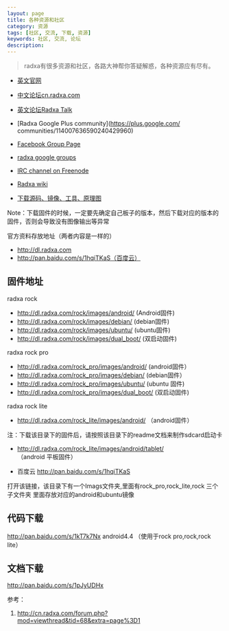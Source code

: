 ```yaml
---
layout: page
title: 各种资源和社区
category: 资源
tags: [社区, 交流, 下载, 资源]
keywords: 社区, 交流, 论坛
description: 
---
```

> radxa有很多资源和社区，各路大神帮你答疑解惑，各种资源应有尽有。

- [英文官网](http://radxa.com/)



- [中文论坛cn.radxa.com](http://cn.radxa.com/)



- [英文论坛Radxa Talk](http://talk.radxa.com/) 


- [Radxa Google Plus community](https://plus.google.com/
communities/114007636590240429960)

- [Facebook Group Page](https://www.facebook.com/groups/218416868348521/)



- [radxa google groups](https://groups.google.com/forum/#!forum/radxa)



- [IRC channel on Freenode](http://webchat.freenode.net/?channels=radxa)

- [Radxa wiki](http://wiki.radxa.com/Rock)


- [下载源码、镜像、工具、原理图
](http://radxa.com/Rock/download)  


Note：下载固件的时候，一定要先确定自己板子的版本，然后下载对应的版本的固件，否则会导致没有图像输出等异常

官方资料存放地址（两者内容是一样的）

- http://dl.radxa.com
- http://pan.baidu.com/s/1hqiTKaS（百度云）


## 固件地址

radxa rock

- http://dl.radxa.com/rock/images/android/        (Android固件)
- http://dl.radxa.com/rock/images/debian/         (debian固件)
- http://dl.radxa.com/rock/images/ubuntu/         (ubuntu固件)
- http://dl.radxa.com/rock/images/dual_boot/       (双启动固件)

radxa rock pro

- http://dl.radxa.com/rock_pro/images/android/     (android固件）
- http://dl.radxa.com/rock_pro/images/debian/      (debian固件）
- http://dl.radxa.com/rock_pro/images/ubuntu/      (ubuntu 固件)
- http://dl.radxa.com/rock_pro/images/dual_boot/    (双启动固件)

radxa rock lite

- http://dl.radxa.com/rock_lite/images/android/       （android固件）

注：下载该目录下的固件后，请按照该目录下的readme文档来制作sdcard启动卡

- http://dl.radxa.com/rock_lite/images/android/tablet/    （android 平板固件）


- 百度云 http://pan.baidu.com/s/1hqiTKaS

打开该链接，该目录下有一个Imags文件夹,里面有rock_pro,rock_lite,rock 三个子文件夹
里面存放对应的android和ubuntu镜像

## 代码下载

http://pan.baidu.com/s/1kT7k7Nx  android4.4 （使用于rock pro,rock,rock lite）
  
## 文档下载
  
http://pan.baidu.com/s/1pJyUDHx

参考：

1. http://cn.radxa.com/forum.php?mod=viewthread&tid=68&extra=page%3D1
